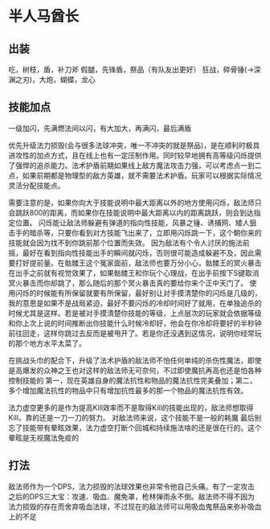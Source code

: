 # 半人马酋长

## 出装
吃，树枝，盾，补刀斧
假腿，先锋盾，祭品（有队友出更好）
狂战，碎骨锤(->深渊之刃)，大炮，蝴蝶，龙心

## 技能加点
一级加闪，先满燃法间以闪，有大加大，再满闪，最后满盾

优先升级法力损毁(会与很多法球冲突，唯一不冲突的就是祭品)，是在顺利时极具进攻性的加点方式，且在线上也有一定压制作用。同时较早地拥有高等级闪烁提供了强悍的追杀能力。法术护盾前期如果线上敌方魔法攻击力强，可以考虑点一到二点，如果前期都是物理型的敌方英雄，就不需要法术护盾。玩家可以根据实际情况灵活分配技能点。

需要注意的是，如果你向大于技能说明中最大距离以外的地方使用闪烁，敌法师只会跳跃800的距离，而如果你在技能说明中最大距离以内的距离跳跃，则会到达指定位置。
闪烁能让敌法师躲避有弹道的指向性技能，风暴之锤、诱捕网、矮人狙击手的暗杀等，只要你看到对方技能飞出来了，立即用闪烁跳一下，这个朝你来的技能就会因为找不到你跳前那个位置而失效。
因为敌法有个令人讨厌的施法前摇，最好在看到指向性技能出手的瞬间就闪烁，否则很可能造成躲避不及，因此需要打好提前量。在骷髅王这个冤家面前，敌法师也要万分小心，骷髅王的冥火暴击在出手之前就有视觉效果了，如果骷髅王和你玩个心理战，在出手前按下S键取消冥火暴击而你却跳了，那么随后的那个冥火暴击真的要给你来个正中天门了。
使用闪烁的时候能有所保留就要有所保留，最好别让对手摸清楚你的闪烁是几级的，我的意思是如果不是战局紧迫，最好不要闪烁的冷却时间好了就用，在单独追杀的时候尤其是这样。若是被对手摸清楚你技能的等级，上点层次的玩家就会依据等级和你上次上说的时间推断出你技能什么时候冷却好，他会在你冷却将要好的半秒钟前往回走，这样你跳过去反而是被甩开了。若是你还没遇到这情况，说明你经常玩的那个地方水平太菜了。

在挑战头巾的配合下，升级了法术护盾的敌法师不怕任何单纯的杀伤性魔法，即使是高爆发的众神之王也对这样的敌法师无可奈何，不过即使魔抗再高也还是怕各种控制技能的
第一，现在英雄自身的魔法抗性和物品的魔法抗性完美叠加；第二，多个增加魔法抗性的物品中只有增加抗性最多的那一个物品的魔法抗性有效。

法力虚空更多的是作为提高Kill效率而不是取得Kill的技能出现的，敌法师想取得Kill，靠的还是一刀一刀的努力。
对敌法师来说，这个技能不是一般的耗魔
最后别忘了技能带有晕眩效果，法力虚空打断个回城和持续施法啥的还是很在行的。这个晕眩是无视魔法免疫的

## 打法
敌法师作为一个DPS，法力损毁的法球效果也非常令他自己头痛。有了一定攻击之后的DPS三大宝：攻速、吸血、魔免罩，枪林弹雨永不倒。敌法师不得不因为法力损毁的存在而舍弃吸血法球，不过现在的敌法师可以用吸血鬼祭品来弥补吸血上的不足